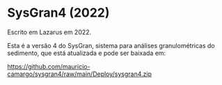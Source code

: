 # SysGran4 (2022) 

Escrito em Lazarus em 2022.

Esta é a versão 4 do SysGran, sistema para análises granulométricas do sedimento, que está atualizada e pode ser baixada em:


https://github.com/mauricio-camargo/sysgran4/raw/main/Deploy/sysgran4.zip
